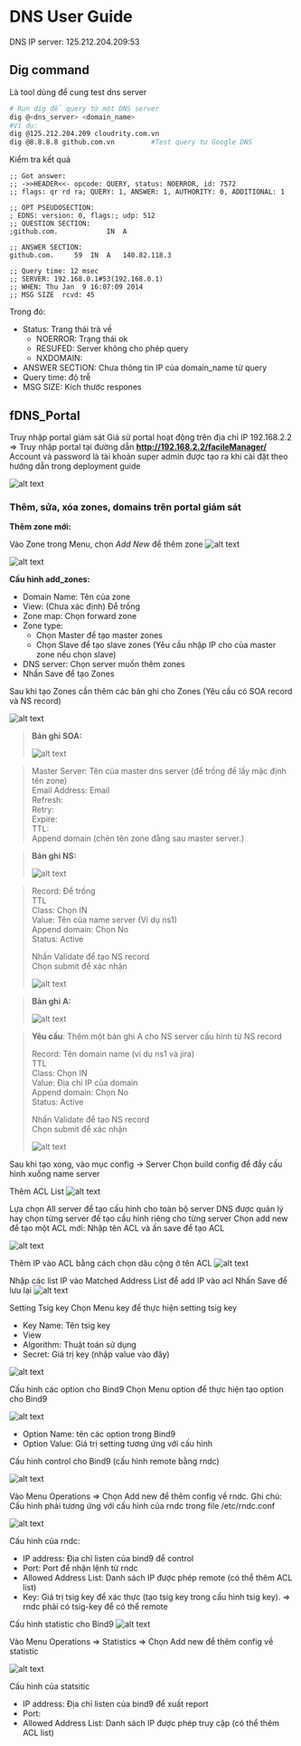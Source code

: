 # DNS User Guide 

DNS IP server: 125.212.204.209:53
## Dig command

Là tool dùng để cung test dns server

```bash
# Run dig để query từ một DNS server
dig @<dns_server> <domain_name>
#Ví dụ:
dig @125.212.204.209 cloudrity.com.vn
dig @8.8.8.8 github.com.vn         #Test query tư Google DNS        
```

Kiểm tra kết quả

```shell
;; Got answer:
;; ->>HEADER<<- opcode: QUERY, status: NOERROR, id: 7572
;; flags: qr rd ra; QUERY: 1, ANSWER: 1, AUTHORITY: 0, ADDITIONAL: 1

;; OPT PSEUDOSECTION:
; EDNS: version: 0, flags:; udp: 512
;; QUESTION SECTION:
;github.com.			IN	A

;; ANSWER SECTION:
github.com.		59	IN	A	140.82.118.3

;; Query time: 12 msec
;; SERVER: 192.168.0.1#53(192.168.0.1)
;; WHEN: Thu Jan  9 16:07:09 2014
;; MSG SIZE  rcvd: 45
```
Trong đó:

- Status: Trang thái trả về 
	- NOERROR: Trạng thái ok
	- RESUFED: Server không cho phép query
	- NXDOMAIN: 
-  ANSWER SECTION: Chưa thông tin IP của domain_name từ query
- Query time: độ trễ
- MSG SIZE: Kích thước respones

## fDNS_Portal

Truy nhập portal giám sát
Giả sử portal hoạt động trên địa chỉ IP 192.168.2.2
=> Truy nhập portal tại đường dẫn **http://192.168.2.2/facileManager/**
Account và password là tài khoản super admin được tạo ra khi cài đặt theo hướng dẫn trong deployment guide

![alt text][PORTAL]

[PORTAL]: https://github.com/octvitasut/fDNS/blob/master/common/images/portal.png "Màn hình login portal giám sát"

### Thêm, sửa, xóa zones, domains trên portal giám sát

**Thêm zone mới:**

Vào Zone trong Menu,  chọn *Add New* để thêm zone
![alt text][ZONE_PANNEL]

[ZONE_PANNEL]: https://github.com/octvitasut/fDNS/blob/master/common/images/zones_panel.PNG "Add new zone"


![alt text][ADD_ZONE]

[ADD_ZONE]: https://github.com/octvitasut/fDNS/blob/master/common/images/add_zone.PNG "Add new zone"

**Cấu hình add_zones:**

- Domain Name: Tên của zone
- View: (Chưa xác định) Để trống
- Zone map: Chọn forward zone
- Zone type: 
	- Chọn Master để tạo master zones
	- Chọn Slave để tạo slave zones (Yêu cầu nhập IP cho của master zone nếu chọn slave)
- DNS server: Chọn server muốn thêm zones
- Nhấn Save để tạo Zones

Sau khi tạo Zones cần thêm các bản ghi cho Zones (Yêu cầu có SOA record và NS record)

![alt text][CREATE_RECORD]

[CREATE_RECORD]: https://github.com/octvitasut/fDNS/blob/master/common/images/create_zone_record.PNG "Add record"

> **Bản ghi SOA:**
> 
> ![alt text][SOA_RECORD]

> [SOA_RECORD]: https://github.com/octvitasut/fDNS/blob/master/common/images/SOA_record.PNG "SOA"
> 
> Master Server: Tên của master dns server (để trống để lấy mặc định tên zone) <br>
> Email Address: Email <br>
> Refresh: <br>
> Retry: <br>
> Expire: <br>
> TTL: <br>
> Append domain (chèn tên zone đằng sau master server.) <br>


> **Bản ghi NS:**
> 
>  
> ![alt text][NS_RECORD]

> [NS_RECORD]: https://github.com/octvitasut/fDNS/blob/master/common/images/NS_record.PNG "NS"
> 
> 
> Record: Để trống <br>
> TTL <br>
> Class: Chọn IN <br>
> Value: Tên của name server (Ví dụ ns1) <br>
> Append domain: Chọn No <br>
> Status: Active <br>
> 
> Nhấn Validate để tạo NS record <br>
> Chọn submit để xác nhận <br>
>  
> ![alt text][SUBMIT]

> [SUBMIT]: https://github.com/octvitasut/fDNS/blob/master/common/images/submit.PNG "SUBMIT"


> **Bản ghi A:**
> 
>  
> ![alt text][A_RECORD]

> [A_RECORD]: https://github.com/octvitasut/fDNS/blob/master/common/images/A_record.PNG "NS"
> 
> **Yêu cầu**: Thêm một bản ghi A cho NS server cấu hình từ NS record <br>
> 
> Record: Tên domain name (ví dụ ns1 và jira) <br>
> TTL <br>
> Class: Chọn IN <br>
> Value: Địa chỉ IP của domain <br>
> Append domain: Chọn No <br>
> Status: Active <br>
> 
> Nhấn Validate để tạo NS record <br>
> Chọn submit để xác nhận <br>
> 
> ![alt text][SUBMIT2]

> [SUBMIT2]: https://github.com/octvitasut/fDNS/blob/master/common/images/submit2.PNG "SUBMIT2"


Sau khi tạo xong, vào mục config -> Server
Chọn build config để đẩy cấu hình xuống name server


Thêm ACL List
![alt text][ACL_LIST]

[ACL_LIST]: https://github.com/octvitasut/fDNS/blob/master/common/images/acl_list.png "ACL"

Lựa chọn All server để tạo cấu hình cho toàn bộ server DNS được quản lý hay chọn từng server để tạo cấu hình riêng cho từng server
Chọn add new để tạo một ACL mới:
Nhập tên ACL và ấn save để tạo ACL

![alt text][ACL_LIST_NEW]

[ACL_LIST_NEW]: https://github.com/octvitasut/fDNS/blob/master/common/images/acl_list_add_new.png "ACL add new"

Thêm IP vào ACL bằng cách chọn dâu cộng ở tên ACL
![alt text][ACL_LIST_ADD_IP]

[ACL_LIST_ADD_IP]: https://github.com/octvitasut/fDNS/blob/master/common/images/acl_list_add_IP1.png "ACL add IP"

Nhập các list IP vào Matched Address List để add IP vào acl
Nhấn Save để lưu lại
![alt text][ACL_LIST_ADD_IP2]

[ACL_LIST_ADD_IP2]: https://github.com/octvitasut/fDNS/blob/master/common/images/acl_list_add_IP2.png "ACL add IP"

Setting Tsig key
Chọn Menu key để thực hiện setting tsig key
- Key Name: Tên tsig key
- View
- Algorithm: Thuật toán sử dụng
- Secret: Giá trị key (nhập value vào đây)

![alt text][TSIG_KEY]

[TSIG_KEY]: https://github.com/octvitasut/fDNS/blob/master/common/images/tsig_key.png "add tsig key"

Cấu hình các option cho Bind9
Chọn Menu option để thực hiện  tạo option cho Bind9

![alt text][BIND9_OPTION]

[BIND9_OPTION]: https://github.com/octvitasut/fDNS/blob/master/common/images/bind9_options.png "Bind9 Option"

- Option Name: tên các option trong Bind9
- Option Value: Giá trị setting tương ứng với cấu hình

Cấu hình control cho Bind9 (cấu hình remote bằng rndc)

![alt text][RNDC_CONTROL]

[RNDC_CONTROL]: https://github.com/octvitasut/fDNS/blob/master/common/images/rndc_control.png "rndc control"

Vào Menu Operations => Chọn Add new để thêm config về rndc.
Ghi chú: Cấu hình phải tương ứng với cấu hình của rndc trong file /etc/rndc.conf

![alt text][RNDC_CONFIG]

[RNDC_CONFIG]: https://github.com/octvitasut/fDNS/blob/master/common/images/rndc_config.png "rndc config"

Cấu hình của rndc:
- IP address: Địa chỉ listen của bind9 để control
- Port: Port để nhận lệnh từ rndc
- Allowed Address List: Danh sách IP được phép remote (có thể thêm ACL list)
- Key: Giá trị tsig key để xác thực (tạo tsig key trong cấu hình tsig key). => rndc phải có tsig-key để có thể remote

Cấu hình statistic cho Bind9
![alt text][STATISTIC]

[STATISTIC]: https://github.com/octvitasut/fDNS/blob/master/common/images/statistic.png "statistic"

Vào Menu Operations => Statistics => Chọn Add new để thêm config về statistic

![alt text][STATISTIC_CONFIG]

[STATISTIC_CONFIG]: https://github.com/octvitasut/fDNS/blob/master/common/images/statistic_config.png "statistic config"

Cấu hình của statsitic
- IP address: Địa chỉ listen của bind9 để xuất report
- Port: 
- Allowed Address List: Danh sách IP được phép truy cập (có thể thêm ACL list)






